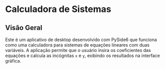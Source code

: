# Calculadora de Sistemas

## Visão Geral

Este é um aplicativo de desktop desenvolvido com PySide6 que funciona como uma calculadora para sistemas de equações lineares com duas variáveis. A aplicação permite que o usuário insira os coeficientes das equações e calcula as incógnitas `x` e `y`, exibindo os resultados na interface gráfica.
